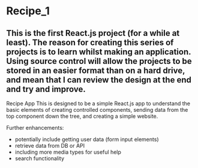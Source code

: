 # Recipe_1
This is the first React.js project (for a while at least). The reason for creating this series of projects is to learn whilst making an application.
Using source control will allow the projects to be stored in an easier format than on a hard drive, and mean that I can review the design at the end and try and improve.
---
Recipe App
This is designed to be a simple React.js app to understand the basic elements of creating controlled components, sending data from the top component down the tree, and creating a simple website.

Further enhancements:
- potentially include getting user data (form input elements)
- retrieve data from DB or API
- including more media types for useful help
- search functionality
